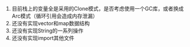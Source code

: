 1. 目前栈上的变量全是采用的Clone模式，是否考虑使用一个GC库，或者换成Arc模式（循环引用会造成内存泄漏）
2. 还没有实现vector和map数据结构
3. 还没有实现String的一系列操作
4. 还没有实现import其他文件